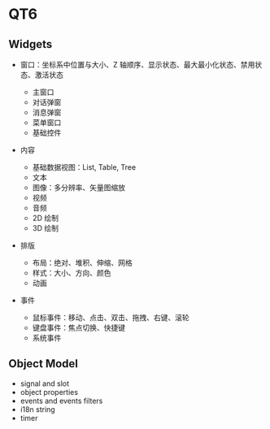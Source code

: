 # QT6

## Widgets

- 窗口：坐标系中位置与大小、Z 轴顺序、显示状态、最大最小化状态、禁用状态、激活状态

  - 主窗口
  - 对话弹窗
  - 消息弹窗
  - 菜单窗口
  - 基础控件

- 内容

  - 基础数据视图：List, Table, Tree
  - 文本
  - 图像：多分辨率、矢量图缩放
  - 视频
  - 音频
  - 2D 绘制
  - 3D 绘制

- 排版

  - 布局：绝对、堆积、伸缩、网格
  - 样式：大小、方向、颜色
  - 动画

- 事件
  - 鼠标事件：移动、点击、双击、拖拽、右键、滚轮
  - 键盘事件：焦点切换、快捷键
  - 系统事件

## Object Model

- signal and slot
- object properties
- events and events filters
- i18n string
- timer
